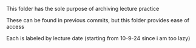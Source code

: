 This folder has the sole purpose of archiving lecture practice

These can be found in previous commits, but this folder provides ease of access

Each is labeled by lecture date (starting from 10-9-24 since i am too lazy) 